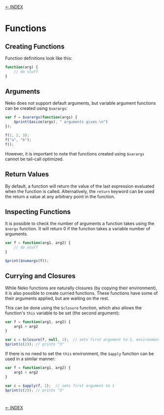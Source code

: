 [🠔 INDEX](../readme)
#

# Functions

## Creating Functions

Function definitions look like this:

```js
function(arg) {
    // do stuff
}
```

## Arguments

Neko does not support default arguments, but variable argument functions can be created using `$varargs`:

```js
var f = $varargs(function(args) {
    $print($asize(args), " arguments given.\n")
});

f(1, 2, 3);
f("a", "b");
f();
```

However, it is important to note that functions created using `$varargs` cannot be tail-call optimized.

## Return Values

By default, a function will return the value of the last expression evaluated when the function is called. Alternatively, the `return` keyword can be used the return a value at any arbitrary point in the function.

## Inspecting Functions

It is possible to check the number of arguments a function takes using the `$nargs` function. It will return 0 if the function takes a variable number of arguments.

```js
var f = function(arg1, arg2) {
    // do stuff
}

$print($numargs(f));
```

## Currying and Closures

While Neko functions are naturally closures (by copying their environment), it is also possible to create curried functions. These functions have some of their arguments applied, but are waiting on the rest.

This can be done using the `$closure` function, which also allows the function's `this` variable to be set (the second argument):

```js
var f = function(arg1, arg2) {
    arg1 + arg2
}

var c = $closure(f, null, 1);  // sets first argument to 1, environment is empty
$print(c(2)); // prints "3"
```

If there is no need to set the `this` environment, the `$apply` function can be used in a similar manner:

```js
var f = function(arg1, arg2) {
    arg1 + arg2
}

var c = $apply(f, 1);  // sets first argument to 1
$print(c(2)); // prints "3"
```

#
[🠔 INDEX](../readme)